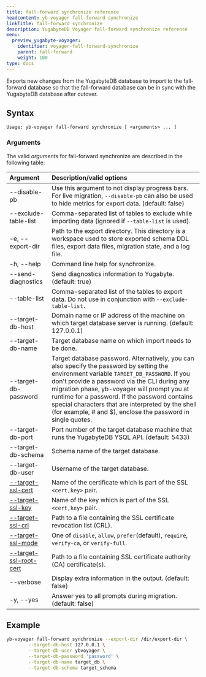 ```yaml
---
title: fall-forward synchronize reference
headcontent: yb-voyager fall-forward synchronize
linkTitle: fall-forward synchronize
description: YugabyteDB Voyager fall-forward synchronize reference
menu:
  preview_yugabyte-voyager:
    identifier: voyager-fall-forward-synchronize
    parent: fall-forward
    weight: 100
type: docs
---
```


Exports new changes from the YugabyteDB database to import to the fall-forward database so that the fall-forward database can be in sync with the YugabyteDB database after cutover.

## Syntax

```text
Usage: yb-voyager fall-forward synchronize [ <arguments> ... ]
```

### Arguments

The valid *arguments* for fall-forward synchronize are described in the following table:

| Argument | Description/valid options |
| :------- | :------------------------ |
| --disable-pb | Use this argument to not display progress bars. For live migration, `--disable-pb` can also be used to hide metrics for export data. (default: false) |
| --exclude-table-list <tableNames> | Comma-separated list of tables to exclude while importing data (ignored if `--table-list` is used). |
| -e, --export-dir <path> | Path to the export directory. This directory is a workspace used to store exported schema DDL files, export data files, migration state, and a log file.|
| -h, --help | Command line help for synchronize. |
| --send-diagnostics | Send diagnostics information to Yugabyte. (default: true) |
| --table-list | Comma-separated list of the tables to export data. Do not use in conjunction with `--exclude-table-list.`|
| --target-db-host <hostname> | Domain name or IP address of the machine on which target database server is running. (default: 127.0.0.1)|
| --target-db-name <name> | Target database name on which import needs to be done.|
| --target-db-password <password>| Target database password. Alternatively, you can also specify the password by setting the environment variable `TARGET_DB_PASSWORD`. If you don't provide a password via the CLI during any migration phase, yb-voyager will prompt you at runtime for a password. If the password contains special characters that are interpreted by the shell (for example, # and $), enclose the password in single quotes. |
| --target-db-port <port> | Port number of the target database machine that runs the YugabyteDB YSQL API. (default: 5433)|
| --target-db-schema <schemaName> | Schema name of the target database. |
| --target-db-user <username> | Username of the target database. |
| [--target-ssl-cert](../../yb-voyager-cli/#ssl-connectivity) <certificateName> | Name of the certificate which is part of the SSL `<cert,key>` pair. |
| [--target-ssl-key](../../yb-voyager-cli/#ssl-connectivity) <keyName> | Name of the key which is part of the SSL `<cert,key>` pair. |
| [--target-ssl-crl](../../yb-voyager-cli/#ssl-connectivity) <path> | Path to a file containing the SSL certificate revocation list (CRL).|
| [--target-ssl-mode](../../yb-voyager-cli/#ssl-connectivity) <SSLmode> | One of `disable`, `allow`, `prefer`(default), `require`, `verify-ca`, or `verify-full`. |
| [--target-ssl-root-cert](../../yb-voyager-cli/#ssl-connectivity) <path> | Path to a file containing SSL certificate authority (CA) certificate(s). |
| --verbose | Display extra information in the output. (default: false) |
| -y, --yes| Answer yes to all prompts during migration. (default: false) |

## Example

```sh
yb-voyager fall-forward synchronize --export-dir /dir/export-dir \
        --target-db-host 127.0.0.1 \
        --target-db-user ybvoyager \
        --target-db-password 'password' \
        --target-db-name target_db \
        --target-db-schema target_schema
```
